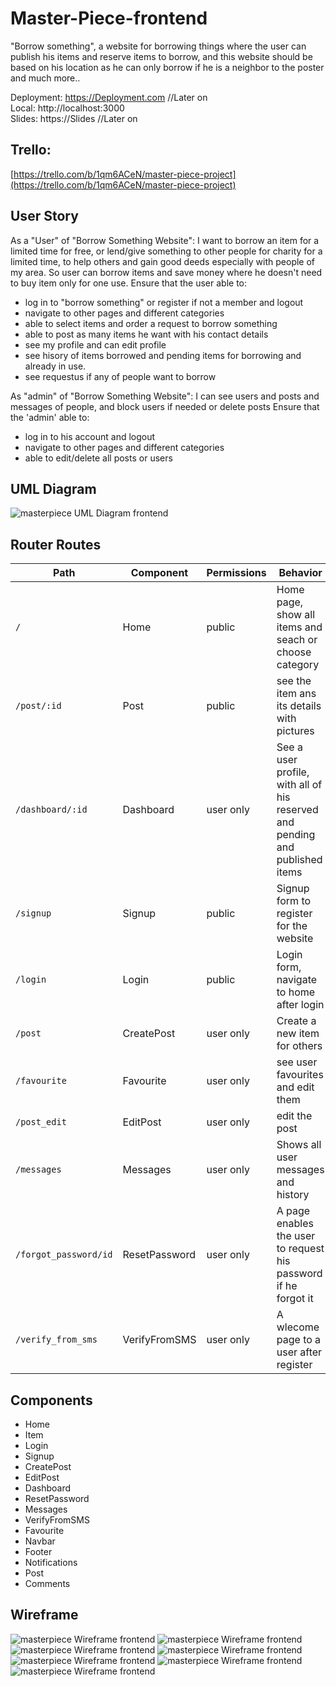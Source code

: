 # Master-Piece-frontend
"Borrow something", a website for borrowing things where the user can publish his items and reserve items to borrow,
and this website should be based on his location as he can only borrow if he is a neighbor to the poster and much more..

Deployment: https://Deployment.com //Later on  <br/>
Local: http://localhost:3000 <br/>
Slides: https://Slides  //Later on

## Trello: 
[https://trello.com/b/1qm6ACeN/master-piece-project](https://trello.com/b/1qm6ACeN/master-piece-project)


## User Story
 As a "User" of "Borrow Something Website":
 I want to borrow an item for a limited time for free,
 or lend/give something to other people for charity for a limited time, 
 to help others and gain good deeds especially with people of my area.
 So user can borrow items and save money where he doesn't need to buy item only for one use.
 Ensure that the user able to:
 - log in to "borrow something" or register if not a member and logout
 - navigate to other pages and different categories
 - able to select items and order a request to borrow something
 - able to post as many items he want with his contact details
 - see my profile and can edit profile
 - see hisory of items borrowed and pending items for borrowing and already in use.
 - see requestus if any of people want to borrow

As "admin" of "Borrow Something Website": 
I can see users and posts and messages of people, and block users if needed
or delete posts
 Ensure that the 'admin' able to:
 - log in to his account and logout
 - navigate to other pages and different categories
 - able to edit/delete all posts or users

## UML Diagram
![masterpiece UML Diagram frontend](https://i.ibb.co/Yf4t8mr/Untitled-Diagram-drawio-3.png)


## Router Routes

| Path                   | Component          | Permissions | Behavior                                                    |
| ---------------------- | ------------------ | ----------- | ----------------------------------------------------------- |
| `/`                    | Home               | public      | Home page, show all items and seach or choose category                  |
| `/post/:id`         | Post               | public      | see the item ans its details with pictures               |
| `/dashboard/:id`           | Dashboard            | user only      | See a user profile, with all of his reserved and pending and published items                |
| `/signup`              | Signup             | public      | Signup form to register for the website                 |
| `/login`               | Login              | public      | Login form, navigate to home after login                   |
| `/post`             | CreatePost            | user only   | Create a new item for others                                        |
| `/favourite`            | Favourite           | user only   | see user favourites and edit them                                             |
| `/post_edit`           | EditPost          | user only   | edit the post                                  |
| `/messages` | Messages | user only   | Shows all user messages and history    |
| `/forgot_password/id`   | ResetPassword   | user only   | A page enables the user to request his password if he forgot it           |
| `/verify_from_sms`   | VerifyFromSMS    | user only   | A wlecome page to a user after register                     |

## Components

- Home
- Item
- Login
- Signup
- CreatePost
- EditPost
- Dashboard
- ResetPassword
- Messages
- VerifyFromSMS
- Favourite
- Navbar
- Footer
- Notifications
- Post
- Comments

## Wireframe

![masterpiece Wireframe frontend](https://i.ibb.co/4KvgH4z/1.png)
![masterpiece Wireframe frontend](https://i.ibb.co/9bykPYQ/2.png)
![masterpiece Wireframe frontend](https://i.ibb.co/r6g0W3Q/3.png)
![masterpiece Wireframe frontend](https://i.ibb.co/R2d31yF/4.png)
![masterpiece Wireframe frontend](https://i.ibb.co/1G2x3sD/5.png)
![masterpiece Wireframe frontend](https://i.ibb.co/CPSWqLH/6.png)
![masterpiece Wireframe frontend](https://i.ibb.co/PcNjWcM/7.png)
